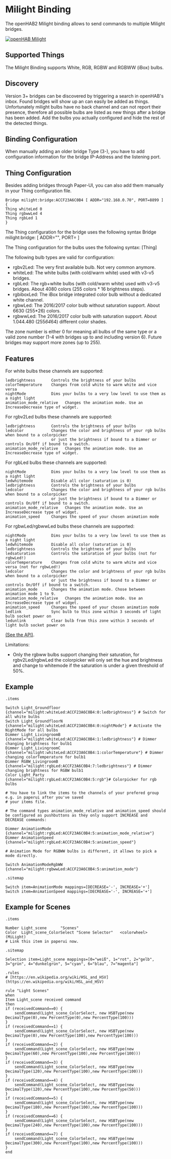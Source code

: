 # Milight Binding
The openHAB2 Milight binding allows to send commands to multiple Milight bridges.

[![openHAB Milight](http://img.youtube.com/vi/zNe9AkQbfmc/0.jpg)](http://www.youtube.com/watch?v=zNe9AkQbfmc)

## Supported Things
The Milight Binding supports White, RGB, RGBW and RGBWW (iBox) bulbs.

## Discovery
Version 3+ bridges can be discovered by triggering a search in openHAB's inbox. Found bridges
will show up an can easily be added as things.
Unfortunately milight bulbs have no back channel and can not report their presence, therefore
all possible bulbs are listed as new things after a bridge has been added.
Add the bulbs you actually configured and hide the rest of the detected things.

## Binding Configuration
When manually adding an older bridge Type (3-), you have to add configuration information for
the bridge IP-Address and the listening port.

## Thing Configuration
Besides adding bridges through Paper-UI, you can also add them manually in your Thing
configuration file.

    Bridge milight:bridge:ACCF23A6C0B4 [ ADDR="192.168.0.70", PORT=8899 ] {
    Thing whiteLed 0
    Thing rgbwwLed 4
    Thing rgbLed 1
    }

The Thing configuration for the bridge uses the following syntax
Bridge milight:bridge:<mac address of bridge> [ ADDR="<IP-Address of bridge>", PORT=<listening port> ]

The Thing configuration for the bulbs uses the following syntax:
[Thing] <type of bulb> <zone>

The following bulb types are valid for configuration:

 * rgbv2Led: The very first available bulb. Not very common anymore.
 * whiteLed: The white bulbs (with cold/warm white) used with v3-v5 bridges.
 * rgbLed: The rgb+white bulbs (with cold/warm white) used with v3-v5 bridges. About 4080 colors (255 colors * 16 brightness steps).
 * rgbiboxLed: The iBox bridge integrated color bulb without a dedicated white channel.
 * rgbwLed: The 2016/2017 color bulb without saturation support. About 6630 (255*26) colors.
 * rgbwwLed: The 2016/2017 color bulb with saturation support. About 1.044.480 (255*64*64) different color shades.

The zone number is either 0 for meaning all bulbs of the same type or
a valid zone number (1-4 with bridges up to and including version 6).
Future bridges may support more zones (up to 255).

## Features
For white bulbs these channels are supported:

    ledbrightness       Controls the brightness of your bulbs
    colorTemperature    Changes from cold white to warm white and vice versa
    nightMode           Dims your bulbs to a very low level to use them as a night light
    animation_mode_relative   Changes the animation mode. Use an IncreaseDecrease type of widget.

For rgbv2Led bulbs these channels are supported:

    ledbrightness       Controls the brightness of your bulbs
    ledcolor            Changes the color and brightness of your rgb bulbs when bound to a colorpicker
                        or just the brightness if bound to a Dimmer or controls On/Off if bound to a switch.
    animation_mode_relative   Changes the animation mode. Use an IncreaseDecrease type of widget.

For rgbLed bulbs these channels are supported:

    nightMode           Dims your bulbs to a very low level to use them as a night light
    ledwhitemode        Disable all color (saturation is 0)
    ledbrightness       Controls the brightness of your bulbs
    ledcolor            Changes the color and brightness of your rgb bulbs when bound to a colorpicker
                        or just the brightness if bound to a Dimmer or controls On/Off if bound to a switch.
    animation_mode_relative   Changes the animation mode. Use an IncreaseDecrease type of widget.
    animation_speed     Changes the speed of your chosen animation mode

For rgbwLed/rgbwwLed bulbs these channels are supported:

    nightMode           Dims your bulbs to a very low level to use them as a night light
    ledwhitemode        Disable all color (saturation is 0)
    ledbrightness       Controls the brightness of your bulbs
    ledsaturation       Controls the saturation of your bulbs (not for rgbwLed!)
    colorTemperature    Changes from cold white to warm white and vice versa (not for rgbwLed!)
    ledcolor            Changes the color and brightness of your rgb bulbs when bound to a colorpicker
                        or just the brightness if bound to a Dimmer or controls On/Off if bound to a switch.
    animation_mode      Changes the animation mode. Chose between animation mode 1 to 9.
    animation_mode_relative   Changes the animation mode. Use an IncreaseDecrease type of widget.
    animation_speed     Changes the speed of your chosen animation mode
    ledlink             Sync bulb to this zone within 3 seconds of light bulb socket power on
    ledunlink           Clear bulb from this zone within 3 seconds of light bulb socket power on

[(See the API)](http://www.limitlessled.com/dev/). 

Limitations:

* Only the rgbww bulbs support changing their saturation, for rgbv2Led/rgbwLed the colorpicker will only set the hue and brightness and change to whitemode if the saturation is under a given threshold of 50%.

## Example

	.items 

	Switch Light_Groundfloor    {channel="milight:whiteLed:ACCF23A6C0B4:0:ledbrightness"} # Switch for all white bulbs
	Switch Light_GroundfloorN   {channel="milight:whiteLed:ACCF23A6C0B4:0:nightMode"} # Activate the NightMode for all bulbs 
	Dimmer Light_LivingroomB    {channel="milight:whiteLed:ACCF23A6C0B4:1:ledbrightness"} # Dimmer changing brightness for bulb1
	Dimmer Light_LivingroomC    {channel="milight:whiteLed:ACCF23A6C0B4:1:colorTemperature"} # Dimmer changing colorTemperature for bulb1 
	Dimmer RGBW_LivingroomB     {channel="milight:rgbLed:ACCF23A6C0B4:7:ledbrightness"} # Dimmer changing brightness for RGBW bulb1
	Color Light_Party           {channel="milight:rgbLed:ACCF23A6C0B4:5:rgb"}# Colorpicker for rgb bulbs 

	# You have to link the items to the channels of your prefered group e.g. in paperui after you've saved
	# your items file.
	
	# The command types animation_mode_relative and animation_speed should be configured as pushbuttons as they only support INCREASE and DECREASE commands:

    Dimmer AnimationMode		{channel="milight:rgbLed:ACCF23A6C0B4:5:animation_mode_relative"}
    Dimmer AnimationSpeed	{channel="milight:rgbLed:ACCF23A6C0B4:5:animation_speed"}

    # Animation Mode for RGBWW bulbs is different, it allows to pick a mode directly.

    Switch AnimationModeRgbWW {channel="milight:rgbwwLed:ACCF23A6C0B4:5:animation_mode"}

	.sitemap

    Switch item=AnimationMode mappings=[DECREASE='-', INCREASE='+']
    Switch item=AnimationSpeed mappings=[DECREASE='-', INCREASE='+']



## Example for Scenes

    .items

    Number Light_scene		"Scenes"
    Color  Light_scene_ColorSelect "Scene Selector"   <colorwheel> (MiLight)
    # Link this item in paperui now.

    .sitemap

    Selection item=Light_scene mappings=[0="weiß", 1="rot", 2="gelb", 3="grün", 4="dunkelgrün", 5="cyan", 6="blau", 7="magenta"]

    .rules
    # [https://en.wikipedia.org/wiki/HSL_and_HSV](https://en.wikipedia.org/wiki/HSL_and_HSV)

    rule "Light Scenes"
    when
    Item Light_scene received command 
    then
    if (receivedCommand==0) { 
	    sendCommand(Light_scene_ColorSelect, new HSBType(new DecimalType(0),new PercentType(0),new PercentType(100)))
    }
    if (receivedCommand==1) { 
	    sendCommand(Light_scene_ColorSelect, new HSBType(new DecimalType(0),new PercentType(100),new PercentType(100)))
    }
    if (receivedCommand==2) { 
	    sendCommand(Light_scene_ColorSelect, new HSBType(new DecimalType(60),new PercentType(100),new PercentType(100)))
    }
    if (receivedCommand==3) { 
	    sendCommand(Light_scene_ColorSelect, new HSBType(new DecimalType(120),new PercentType(100),new PercentType(100)))
    }
    if (receivedCommand==4) { 
	    sendCommand(Light_scene_ColorSelect, new HSBType(new DecimalType(120),new PercentType(100),new PercentType(50)))
    }
    if (receivedCommand==5) { 
	    sendCommand(Light_scene_ColorSelect, new HSBType(new DecimalType(180),new PercentType(100),new PercentType(100)))
    }
    if (receivedCommand==6) { 
	    sendCommand(Light_scene_ColorSelect, new HSBType(new DecimalType(240),new PercentType(100),new PercentType(100)))
    }
    if (receivedCommand==7) { 
	    sendCommand(Light_scene_ColorSelect, new HSBType(new DecimalType(300),new PercentType(100),new PercentType(100)))
    }
    end

